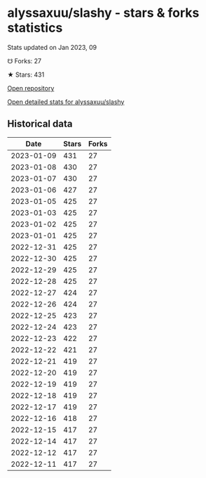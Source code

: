 # alyssaxuu/slashy - stars & forks statistics

Stats updated on Jan 2023, 09

☋ Forks: 27

★ Stars: 431

[Open repository](https://github.com/alyssaxuu/slashy)

[Open detailed stats for alyssaxuu/slashy](https://reviewgithub.com/rep/alyssaxuu/slashy)

## Historical data
| Date | Stars | Forks |
|------|-------|-------|
| 2023-01-09 | 431 | 27 | 
| 2023-01-08 | 430 | 27 | 
| 2023-01-07 | 430 | 27 | 
| 2023-01-06 | 427 | 27 | 
| 2023-01-05 | 425 | 27 | 
| 2023-01-03 | 425 | 27 | 
| 2023-01-02 | 425 | 27 | 
| 2023-01-01 | 425 | 27 | 
| 2022-12-31 | 425 | 27 | 
| 2022-12-30 | 425 | 27 | 
| 2022-12-29 | 425 | 27 | 
| 2022-12-28 | 425 | 27 | 
| 2022-12-27 | 424 | 27 | 
| 2022-12-26 | 424 | 27 | 
| 2022-12-25 | 423 | 27 | 
| 2022-12-24 | 423 | 27 | 
| 2022-12-23 | 422 | 27 | 
| 2022-12-22 | 421 | 27 | 
| 2022-12-21 | 419 | 27 | 
| 2022-12-20 | 419 | 27 | 
| 2022-12-19 | 419 | 27 | 
| 2022-12-18 | 419 | 27 | 
| 2022-12-17 | 419 | 27 | 
| 2022-12-16 | 418 | 27 | 
| 2022-12-15 | 417 | 27 | 
| 2022-12-14 | 417 | 27 | 
| 2022-12-12 | 417 | 27 | 
| 2022-12-11 | 417 | 27 | 

